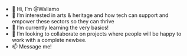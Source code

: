 - 👋 Hi, I’m @Wallamo
- 👀 I’m interested in arts & heritage and how tech can support and empower these sectors so they can thrive
- 🌱 I’m currently learning the very basics! 
- 💞️ I’m looking to collaborate on projects where people will be happy to work with a complete newbee. 
- 📫 Message me! 
